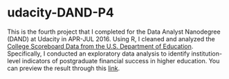 # udacity-DAND-P4

This is the fourth project that I completed for the Data Analyst Nanodegree (DAND) at Udacity in APR-JUL 2016. Using R, I cleaned and analyzed the [College Scoreboard Data from the U.S. Department of Education](https://collegescorecard.ed.gov/data/). Specifically, I conducted an exploratory data analysis to identify institution-level indicators of postgraduate financial success in higher education. You can preview the result through this [link](http://htmlpreview.github.io/?https://github.com/yoondata/udacity-DAND-P4/blob/master/scorecard_report.html).
